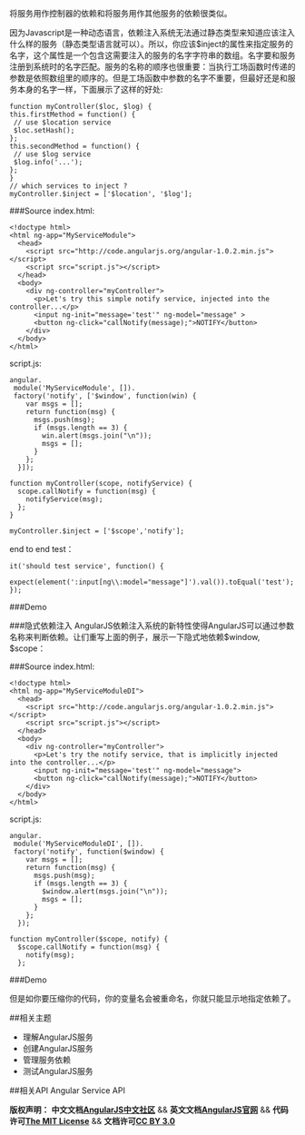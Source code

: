 将服务用作控制器的依赖和将服务用作其他服务的依赖很类似。

因为Javascript是一种动态语言，依赖注入系统无法通过静态类型来知道应该注入什么样的服务（静态类型语言就可以）。所以，你应该$inject的属性来指定服务的名字，这个属性是一个包含这需要注入的服务的名字字符串的数组。名字要和服务注册到系统时的名字匹配。服务的名称的顺序也很重要：当执行工场函数时传递的参数是依照数组里的顺序的。但是工场函数中参数的名字不重要，但最好还是和服务本身的名字一样，下面展示了这样的好处:

	function myController($loc, $log) {
	this.firstMethod = function() {
	 // use $location service
	 $loc.setHash();
	};
	this.secondMethod = function() {
	 // use $log service
	 $log.info('...');
	};
	}
	// which services to inject ?
	myController.$inject = ['$location', '$log'];

###Source 
index.html:

	<!doctype html>
	<html ng-app="MyServiceModule">
	  <head>
	    <script src="http://code.angularjs.org/angular-1.0.2.min.js"></script>
	    <script src="script.js"></script>
	  </head>
	  <body>
	    <div ng-controller="myController">
	      <p>Let's try this simple notify service, injected into the controller...</p>
	      <input ng-init="message='test'" ng-model="message" >
	      <button ng-click="callNotify(message);">NOTIFY</button>
	    </div>
	  </body>
	</html>

script.js:

	angular.
	 module('MyServiceModule', []).
	 factory('notify', ['$window', function(win) {
	    var msgs = [];
	    return function(msg) {
	      msgs.push(msg);
	      if (msgs.length == 3) {
	        win.alert(msgs.join("\n"));
	        msgs = [];
	      }
	    };
	  }]);
	 
	function myController(scope, notifyService) {
	  scope.callNotify = function(msg) {
	    notifyService(msg);
	  };
	}
	 
	myController.$inject = ['$scope','notify'];
	

end to end test：

	it('should test service', function() {
	  expect(element(':input[ng\\:model="message"]').val()).toEqual('test');
	});

###Demo

###隐式依赖注入
AngularJS依赖注入系统的新特性使得AngularJS可以通过参数名称来判断依赖。让们重写上面的例子，展示一下隐式地依赖$window, $scope：

###Source
index.html:


	<!doctype html>
	<html ng-app="MyServiceModuleDI">
	  <head>
	    <script src="http://code.angularjs.org/angular-1.0.2.min.js"></script>
	    <script src="script.js"></script>
	  </head>
	  <body>
	    <div ng-controller="myController">
	      <p>Let's try the notify service, that is implicitly injected into the controller...</p>
	      <input ng-init="message='test'" ng-model="message">
	      <button ng-click="callNotify(message);">NOTIFY</button>
	    </div>
	  </body>
	</html>

script.js:

	angular.
	 module('MyServiceModuleDI', []).
	 factory('notify', function($window) {
	    var msgs = [];
	    return function(msg) {
	      msgs.push(msg);
	      if (msgs.length == 3) {
	        $window.alert(msgs.join("\n"));
	        msgs = [];
	      }
	    };
	  });
	 
	function myController($scope, notify) {
	  $scope.callNotify = function(msg) {
	    notify(msg);
	  };
	

###Demo

但是如你要压缩你的代码，你的变量名会被重命名，你就只能显示地指定依赖了。

##相关主题
*  理解AngularJS服务
*  创建AngularJS服务
*  管理服务依赖
*  测试AngularJS服务

##相关API
Angular Service API


<span class="doc-copyright">**版权声明：** **中文文档[AngularJS中文社区][]** && **英文文档[AngularJS官网][]** && **代码许可[The MIT License][]** && **文档许可[CC BY 3.0][]**</span>

 [AngularJS中文社区]: http://angularjs.cn/
 [AngularJS官网]: http://angularjs.org/
 [The MIT License]: http://baike.baidu.com/view/3159946.htm
 [CC BY 3.0]: http://creativecommons.org/licenses/by/3.0/deed.zh